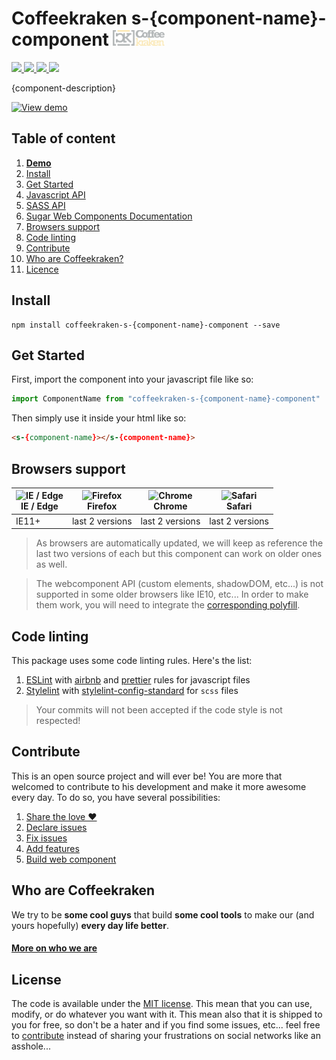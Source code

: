 # Coffeekraken s-{component-name}-component <img src=".resources/coffeekraken-logo.jpg" height="25px" />

<p>
	<!-- <a href="https://travis-ci.org/{repository-path}">
		<img src="https://img.shields.io/travis/{repository-path}.svg?style=flat-square" />
	</a> -->
	<a href="https://www.npmjs.com/package/{npm-package-name}">
		<img src="https://img.shields.io/npm/v/{npm-package-name}.svg?style=flat-square" />
	</a>
	<a href="https://github.com/{repository-path}/blob/master/LICENSE.txt">
		<img src="https://img.shields.io/npm/l/{npm-package-name}.svg?style=flat-square" />
	</a>
	<!-- <a href="https://github.com/{repository-path}">
		<img src="https://img.shields.io/npm/dt/{npm-package-name}.svg?style=flat-square" />
	</a>
	<a href="https://github.com/{repository-path}">
		<img src="https://img.shields.io/github/forks/{repository-path}.svg?style=social&label=Fork&style=flat-square" />
	</a>
	<a href="https://github.com/{repository-path}">
		<img src="https://img.shields.io/github/stars/{repository-path}.svg?style=social&label=Star&style=flat-square" />
	</a> -->
	<a href="https://twitter.com/{twitter-username}">
		<img src="https://img.shields.io/twitter/url/http/{twitter-username}.svg?style=social&style=flat-square" />
	</a>
	<a href="http://coffeekraken.io">
		<img src="https://img.shields.io/twitter/url/http/shields.io.svg?style=flat-square&label=coffeekraken.io&colorB=f2bc2b&style=flat-square" />
	</a>
</p>

<p class="lead">{component-description}</p>

[![View demo](http://components.coffeekraken.io/assets/img/view-demo.png)](http://components.coffeekraken.io/app/{component-name}-component)

## Table of content

1. **[Demo](http://components.coffeekraken.io/app/s-{component-name}-component)**
2. [Install](#readme-install)
3. [Get Started](#readme-get-started)
4. [Javascript API](doc/js)
5. [SASS API](doc/sass)
6. [Sugar Web Components Documentation](https://github.com/coffeekraken/sugar/blob/master/doc/webcomponent.md)
7. [Browsers support](#readme-browsers-support)
8. [Code linting](#readme-code-linting)
9. [Contribute](#readme-contribute)
10. [Who are Coffeekraken?](#readme-who-are-coffeekraken)
11. [Licence](#readme-license)

<a name="readme-install"></a>

## Install

```
npm install coffeekraken-s-{component-name}-component --save
```

<a name="readme-get-started"></a>

## Get Started

First, import the component into your javascript file like so:

```js
import ComponentName from "coffeekraken-s-{component-name}-component"
```

Then simply use it inside your html like so:

```html
<s-{component-name}></s-{component-name}>
```

<a id="readme-browsers-support"></a>

## Browsers support

| <img src="https://raw.githubusercontent.com/godban/browsers-support-badges/master/src/images/edge.png" alt="IE / Edge" width="16px" height="16px" /></br>IE / Edge | <img src="https://raw.githubusercontent.com/godban/browsers-support-badges/master/src/images/firefox.png" alt="Firefox" width="16px" height="16px" /></br>Firefox | <img src="https://raw.githubusercontent.com/godban/browsers-support-badges/master/src/images/chrome.png" alt="Chrome" width="16px" height="16px" /></br>Chrome | <img src="https://raw.githubusercontent.com/godban/browsers-support-badges/master/src/images/safari.png" alt="Safari" width="16px" height="16px" /></br>Safari |
| ------------------------------------------------------------------------------------------------------------------------------------------------------------------ | ----------------------------------------------------------------------------------------------------------------------------------------------------------------- | -------------------------------------------------------------------------------------------------------------------------------------------------------------- | -------------------------------------------------------------------------------------------------------------------------------------------------------------- |
| IE11+                                                                                                                                                              | last 2 versions                                                                                                                                                   | last 2 versions                                                                                                                                                | last 2 versions                                                                                                                                                |

> As browsers are automatically updated, we will keep as reference the last two versions of each but this component can work on older ones as well.

> The webcomponent API (custom elements, shadowDOM, etc...) is not supported in some older browsers like IE10, etc... In order to make them work, you will need to integrate the [corresponding polyfill](https://www.webcomponents.org/polyfills).

<a id="readme-code-linting"></a>

## Code linting

This package uses some code linting rules. Here's the list:

1. [ESLint](https://eslint.org/) with [airbnb](https://www.npmjs.com/package/eslint-config-airbnb) and [prettier](https://github.com/prettier/eslint-config-prettier) rules for javascript files
2. [Stylelint](https://github.com/stylelint/stylelint) with [stylelint-config-standard](https://github.com/stylelint/stylelint-config-standard) for `scss` files

> Your commits will not been accepted if the code style is not respected!

<a id="readme-contribute"></a>

## Contribute

This is an open source project and will ever be! You are more that welcomed to contribute to his development and make it more awesome every day.
To do so, you have several possibilities:

1. [Share the love ❤️](https://github.com/Coffeekraken/coffeekraken/blob/master/contribute.md#contribute-share-the-love)
2. [Declare issues](https://github.com/Coffeekraken/coffeekraken/blob/master/contribute.md#contribute-declare-issues)
3. [Fix issues](https://github.com/Coffeekraken/coffeekraken/blob/master/contribute.md#contribute-fix-issues)
4. [Add features](https://github.com/Coffeekraken/coffeekraken/blob/master/contribute.md#contribute-add-features)
5. [Build web component](https://github.com/Coffeekraken/coffeekraken/blob/master/contribute.md#contribute-build-web-component)

<a id="readme-who-are-coffeekraken"></a>

## Who are Coffeekraken

We try to be **some cool guys** that build **some cool tools** to make our (and yours hopefully) **every day life better**.

#### [More on who we are](https://github.com/Coffeekraken/coffeekraken/blob/master/who-are-we.md)

<a id="readme-license"></a>

## License

The code is available under the [MIT license](LICENSE.txt). This mean that you can use, modify, or do whatever you want with it. This mean also that it is shipped to you for free, so don't be a hater and if you find some issues, etc... feel free to [contribute](https://github.com/Coffeekraken/coffeekraken/blob/master/contribute.md) instead of sharing your frustrations on social networks like an asshole...
